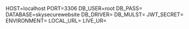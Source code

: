 HOST=localhost
PORT=3306
DB_USER=root
DB_PASS=
DATABASE=skysecurewebsite
DB_DRIVER=
DB_MULST=
JWT_SECRET=
ENVIRONMENT=
LOCAL_URL=
LIVE_UR= 